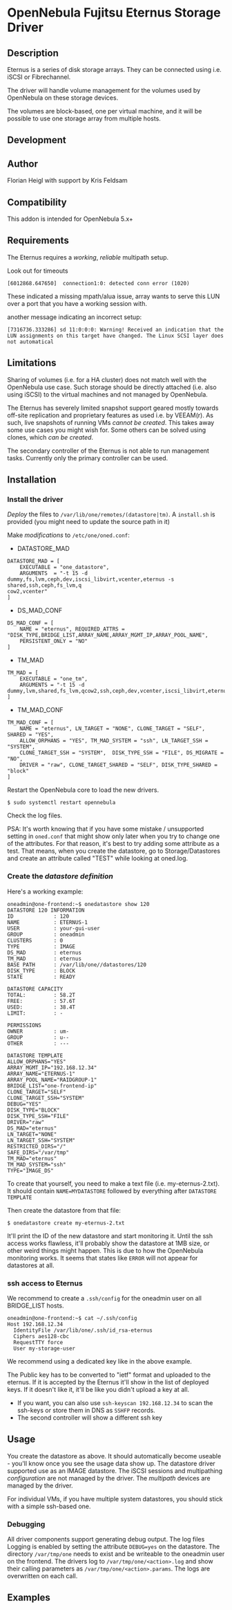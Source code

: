 # OpenNebula Fujitsu Eternus Storage Driver


## Description

Eternus is a series of disk storage arrays.
They can be connected using i.e. iSCSI or Fibrechannel.

The driver will handle volume management for the volumes used by OpenNebula 
on these storage devices.

The volumes are block-based, one per virtual machine, and it will be possible to use one storage array from multiple hosts.




## Development


## Author

Florian Heigl with support by Kris Feldsam 


## Compatibility

This addon is intended for OpenNebula 5.x+


## Requirements

The Eternus requires a *working*, *reliable* multipath setup.

Look out for timeouts
```
[6012868.647650]  connection1:0: detected conn error (1020)

``` 
These indicated a missing mpath/alua issue, array wants to serve this LUN over a port that you have a working session with.

another message indicating an incorrect setup:
```
[7316736.333286] sd 11:0:0:0: Warning! Received an indication that the LUN assignments on this target have changed. The Linux SCSI layer does not automatical
```


## Limitations

Sharing of volumes (i.e. for a HA cluster) does not match well with the 
OpenNebula use case.
Such storage should be directly attached (i.e. also using iSCSI) to the virtual machines and not managed by OpenNebula.

The Eternus has severely limited snapshot support geared mostly towards off-site replication and proprietary features as used i.e. by VEEAM(r). As such, live snapshots of running VMs *cannot be created*.
This takes away some use cases you might wish for. Some others can be solved using clones, which *can be created*.

The secondary controller of the Eternus is not able to run management tasks.
Currently only the primary controller can be used.


## Installation


### Install the driver

*Deploy* the files to `/var/lib/one/remotes/(datastore|tm)`.
A `install.sh` is provided (you might need to update the source path in it)

Make *modifications* to `/etc/one/oned.conf`:

* DATASTORE_MAD

```
DATASTORE_MAD = [
    EXECUTABLE = "one_datastore",
    ARGUMENTS  = "-t 15 -d dummy,fs,lvm,ceph,dev,iscsi_libvirt,vcenter,eternus -s shared,ssh,ceph,fs_lvm,q
cow2,vcenter"
]
```

* DS_MAD_CONF

```
DS_MAD_CONF = [
    NAME = "eternus", REQUIRED_ATTRS = "DISK_TYPE,BRIDGE_LIST,ARRAY_NAME,ARRAY_MGMT_IP,ARRAY_POOL_NAME",
    PERSISTENT_ONLY = "NO"
]
```

* TM_MAD

```
TM_MAD = [
    EXECUTABLE = "one_tm",
    ARGUMENTS = "-t 15 -d dummy,lvm,shared,fs_lvm,qcow2,ssh,ceph,dev,vcenter,iscsi_libvirt,eternus"
]
```

* TM_MAD_CONF

```
TM_MAD_CONF = [
    NAME = "eternus", LN_TARGET = "NONE", CLONE_TARGET = "SELF", SHARED = "YES", 
    ALLOW_ORPHANS = "YES", TM_MAD_SYSTEM = "ssh", LN_TARGET_SSH = "SYSTEM",
    CLONE_TARGET_SSH = "SYSTEM",  DISK_TYPE_SSH = "FILE", DS_MIGRATE = "NO",  
    DRIVER = "raw", CLONE_TARGET_SHARED = "SELF", DISK_TYPE_SHARED = "block"
]
```

Restart the OpenNebula core to load the new drivers.

```$ sudo systemctl restart opennebula```

Check the log files.

PSA: It's worth knowing that if you have some mistake / unsupported setting in `oned.conf` that might show only later when you try to change one of the attributes. For that reason, it's best to try adding some attribute as a test.
That means, when you create the datastore, go to Storage/Datastores and create an attribute called "TEST" while looking at oned.log.


### Create the *datastore definition*

Here's a working example:

```
oneadmin@one-frontend:~$ onedatastore show 120
DATASTORE 120 INFORMATION                                                       
ID             : 120
NAME           : ETERNUS-1
USER           : your-gui-user
GROUP          : oneadmin
CLUSTERS       : 0
TYPE           : IMAGE
DS_MAD         : eternus
TM_MAD         : eternus
BASE PATH      : /var/lib/one//datastores/120
DISK_TYPE      : BLOCK
STATE          : READY

DATASTORE CAPACITY                                                              
TOTAL:         : 58.2T
FREE:          : 57.6T
USED:          : 38.4T
LIMIT:         : -

PERMISSIONS                                                                     
OWNER          : um-
GROUP          : u--
OTHER          : ---

DATASTORE TEMPLATE                                                              
ALLOW_ORPHANS="YES"
ARRAY_MGMT_IP="192.168.12.34"
ARRAY_NAME="ETERNUS-1"
ARRAY_POOL_NAME="RAIDGROUP-1"
BRIDGE_LIST="one-frontend-ip"
CLONE_TARGET="SELF"
CLONE_TARGET_SSH="SYSTEM"
DEBUG="YES"
DISK_TYPE="BLOCK"
DISK_TYPE_SSH="FILE"
DRIVER="raw"
DS_MAD="eternus"
LN_TARGET="NONE"
LN_TARGET_SSH="SYSTEM"
RESTRICTED_DIRS="/"
SAFE_DIRS="/var/tmp"
TM_MAD="eternus"
TM_MAD_SYSTEM="ssh"
TYPE="IMAGE_DS"
```

To create that yourself, you need to make a text file (i.e. my-eternus-2.txt).
It should contain `NAME=MYDATASTORE` followed by everything after `DATASTORE TEMPLATE`

Then create the datastore from that file:

```
$ onedatastore create my-eternus-2.txt
```
It'll print the ID of the new datastore and start monitoring it.
Until the ssh access works flawless, it'll probably show the datastore at 1MB size, or other weird things might happen.
This is due to how the OpenNebula monitoring works. It seems that states like `ERROR` will not appear for datastores at all.


### ssh access to Eternus

We recommend to create a `.ssh/config` for the oneadmin user on all BRIDGE_LIST hosts.

```
oneadmin@one-frontend:~$ cat ~/.ssh/config 
Host 192.168.12.34
  IdentityFile /var/lib/one/.ssh/id_rsa-eternus
  Ciphers aes128-cbc
  RequestTTY force
  User my-storage-user
```

We recommend using a dedicated key like in the above example.

The Public key has to be converted to "ietf" format and uploaded to the eternus.
If it is accepted by the Eternus it'll show in the list of deployed keys.
If it doesn't like it, it'll be like you didn't upload a key at all.

* If you want, you can also use `ssh-keyscan 192.168.12.34` to scan the ssh-keys or store them in DNS as `SSHFP` records. 
* The second controller will show a different ssh key


## Usage

You create the datastore as above. It should automatically become useable - 
you'll know once you see the usage data show up.
The datastore driver supported use as an IMAGE datastore.
The iSCSI sessions and multipathing *configuration* are not managed by the driver.
The *multipath* devices are managed by the driver.

For individual VMs, if you have multiple system datastores, you should stick with a simple ssh-based one.


### Debugging

All driver components support generating debug output.
The log files
Logging is enabled by setting the attribute `DEBUG=yes` on the datastore.
The directory `/var/tmp/one` needs to exist and be writeable to the oneadmin user on the frontend. The drivers log to `/var/tmp/one/<action>.log` and show their calling parameters as `/var/tmp/one/<action>.params`.
The logs are overwritten on each call.



## Examples
